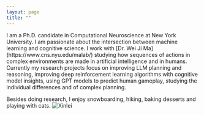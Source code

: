 ```yaml
---
layout: page
title: ""
---
```

<div class="profile-container">
I am a Ph.D. candidate in Computational Neuroscience at New York University. I am passionate about the intersection between machine learning and cognitive science. I work with [Dr. Wei Ji Ma](https://www.cns.nyu.edu/malab/) studying how sequences of actions in complex environments are made in artificial intelligence and in humans. Currently my research projects focus on improving LLM planning and reasoning, improving deep reinforcement learning algorithms with cognitive model insights, using GPT models to predict human gameplay, studying the individual differences and of complex planning.

Besides doing research, I enjoy snowboarding, hiking, baking desserts and playing with cats.
  <img src="/assets/xinlei.jpg" alt="Xinlei" class="profile-image">

</div>

